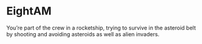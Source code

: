 # EightAM
You’re part of the crew in a rocketship, trying to survive in the asteroid belt by shooting and avoiding asteroids as well as alien invaders.
